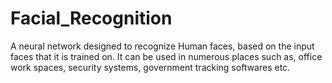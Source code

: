 # Facial_Recognition
A neural network designed to recognize Human faces, based on the input faces that it is trained on. It can be used in numerous places such as, office work spaces, security systems, government tracking softwares etc.
